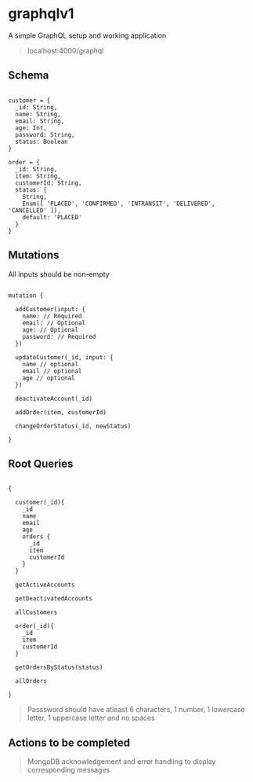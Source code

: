 # graphqlv1

A simple GraphQL setup and working application

> localhost:4000/graphql

## Schema

```

customer = {
  _id: String,
  name: String,
  email: String,
  age: Int,
  password: String,
  status: Boolean
}

order = {
  _id: String,
  item: String,
  customerId: String,
  status: {
    String,
    Enum([ 'PLACED', 'CONFIRMED', 'INTRANSIT', 'DELIVERED', 'CANCELLED' ]),
    default: 'PLACED'
  }
}

```

## Mutations

All inputs should be non-empty

```

mutation {

  addCustomer(input: {
    name: // Required
    email: // Optional
    age: // Optional
    password: // Required
  })

  updateCustomer(_id, input: {
    name // optional
    email // optional
    age // optional
  })

  deactivateAccount(_id)

  addOrder(item, customerId)

  changeOrderStatus(_id, newStatus)

}

```

## Root Queries

```

{

  customer(_id){
    _id
    name
    email
    age
    orders {
      _id
      item
      customerId
    }
  }

  getActiveAccounts

  getDeactivatedAccounts

  allCustomers

  order(_id){
    _id
    item
    customerId
  }

  getOrdersByStatus(status)

  allOrders

}

```

> Passsword should have atleast 6 characters, 1 number, 1 lowercase letter, 1 uppercase letter and no spaces

## Actions to be completed

> MongoDB acknowledgement and error handling to display corresponding messages
